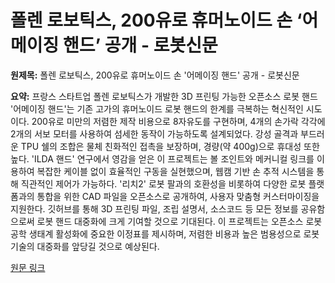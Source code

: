 # 폴렌 로보틱스, 200유로 휴머노이드 손 ‘어메이징 핸드’ 공개 - 로봇신문

**원제목:** 폴렌 로보틱스, 200유로 휴머노이드 손 '어메이징 핸드' 공개 - 로봇신문

**요약:** 프랑스 스타트업 폴렌 로보틱스가 개발한 3D 프린팅 가능한 오픈소스 로봇 핸드 '어메이징 핸드'는 기존 고가의 휴머노이드 로봇 핸드의 한계를 극복하는 혁신적인 시도이다.  200유로 미만의 저렴한 제작 비용으로 8자유도를 구현하며, 4개의 손가락 각각에 2개의 서보 모터를 사용하여 섬세한 동작이 가능하도록 설계되었다.  강성 골격과 부드러운 TPU 쉘의 조합은 물체 친화적인 접촉을 보장하며,  경량(약 400g)으로 휴대성 또한 높다.  'ILDA 핸드' 연구에서 영감을 얻은 이 프로젝트는  볼 조인트와 메커니컬 링크를 이용하여 복잡한 케이블 없이 효율적인 구동을 실현했으며,  웹캠 기반 손 추적 시스템을 통해 직관적인 제어가 가능하다.  '리치2' 로봇 팔과의 호환성을 비롯하여 다양한 로봇 플랫폼과의 통합을 위한 CAD 파일을 오픈소스로 공개하여,  사용자 맞춤형 커스터마이징을 지원한다.  깃허브를 통해 3D 프린팅 파일, 조립 설명서, 소스코드 등 모든 정보를 공유함으로써 로봇 핸드 대중화에 크게 기여할 것으로 기대된다.  이 프로젝트는 오픈소스 로봇 공학 생태계 활성화에 중요한 이정표를 제시하며,  저렴한 비용과 높은 범용성으로 로봇 기술의 대중화를 앞당길 것으로 예상된다.

[원문 링크](https://www.irobotnews.com/news/articleView.html?idxno=41346)
